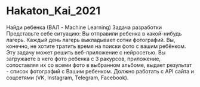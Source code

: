 # Hakaton_Kai_2021
Найди ребенка (ВАЛ - Machine Learning)  Задача разработки  Представьте себе ситуацию: Вы отправили ребенка в какой-нибудь лагерь. Каждый день лагерь выкладывает сотни фотографий. Вы, конечно, не хотите тратить время на поиски фото с вашим ребёнком. Эту задачу может решить веб-приложение с нейросетью.  Вы загружаете в него фото ребенка с 3 ракурсов, приложение, сопоставляя их со всеми фото в выбранном альбоме, выдает результат - список фотографий с Вашим ребенком.  Должно работать с API сайта и соцсетями (VK, Instagram, Telegram, Facebook).
